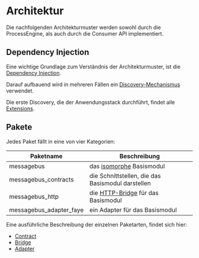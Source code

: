 # Architektur

Die nachfolgenden Architekturmuster werden sowohl durch die ProcessEngine,
als auch durch die Consumer API implementiert.

## Dependency Injection

Eine wichtige Grundlage zum Verständnis der Architekturmuster, ist die [Dependency Injection](./dependency-injection.md).

Darauf aufbauend wird in mehreren Fällen ein [Discovery-Mechanismus](./discovery.md) verwendet.

Die erste Discovery, die der Anwendungsstack durchführt, findet alle [Extensions](./extensions.md).

## Pakete

Jedes Paket fällt in eine von vier Kategorien:

Paketname | Beschreibung
----------|-------------
 messagebus | das [isomorphe](../../../anhang/GLOSSARY.md#isomorphismus) Basismodul
 messagebus_contracts | die Schnittstellen, die das Basismodul darstellen
 messagebus_http | die [HTTP-Bridge](../../../anhang/GLOSSARY.md#bridge) für das Basismodul
 messagebus_adapter_faye | ein Adapter für das Basismodul

Eine ausführliche Beschreibung der einzelnen Paketarten, findet sich hier:
* [Contract](./contracts.md)
* [Bridge](./bridges.md)
* [Adapter](./adapters.md)
